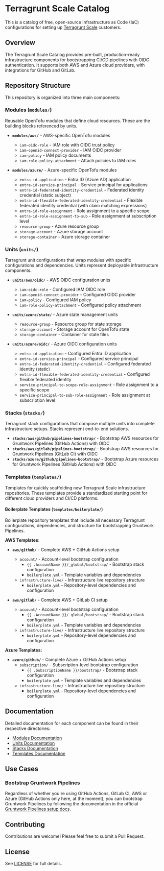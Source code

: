# Terragrunt Scale Catalog

This is a catalog of free, open-source Infrastructure as Code (IaC) configurations for setting up [Terragrunt Scale](https://terragrunt.gruntwork.io/terragrunt-scale/) customers.

## Overview

The Terragrunt Scale Catalog provides pre-built, production-ready infrastructure components for bootstrapping CI/CD pipelines with OIDC authentication. It supports both AWS and Azure cloud providers, with integrations for GitHub and GitLab.

## Repository Structure

This repository is organized into three main components:

### Modules (`modules/`)

Reusable OpenTofu modules that define cloud resources. These are the building blocks referenced by units.

- **`modules/aws/`** - AWS-specific OpenTofu modules
  - `iam-oidc-role` - IAM role with OIDC trust policy
  - `iam-openid-connect-provider` - IAM OIDC provider
  - `iam-policy` - IAM policy documents
  - `iam-role-policy-attachment` - Attach policies to IAM roles

- **`modules/azure/`** - Azure-specific OpenTofu modules
  - `entra-id-application` - Entra ID (Azure AD) application
  - `entra-id-service-principal` - Service principal for applications
  - `entra-id-federated-identity-credential` - Federated identity credential (static subject)
  - `entra-id-flexible-federated-identity-credential` - Flexible federated identity credential (with claim matching expressions)
  - `entra-id-role-assignment` - Role assignment to a specific scope
  - `entra-id-role-assignment-to-sub` - Role assignment at subscription level
  - `resource-group` - Azure resource group
  - `storage-account` - Azure storage account
  - `storage-container` - Azure storage container

### Units (`units/`)

Terragrunt unit configurations that wrap modules with specific configurations and dependencies. Units represent deployable infrastructure components.

- **`units/aws/oidc/`** - AWS OIDC configuration units
  - `iam-oidc-role` - Configured IAM OIDC role
  - `iam-openid-connect-provider` - Configured OIDC provider
  - `iam-policy` - Configured IAM policy
  - `iam-role-policy-attachment` - Configured policy attachment

- **`units/azure/state/`** - Azure state management units
  - `resource-group` - Resource group for state storage
  - `storage-account` - Storage account for OpenTofu state
  - `storage-container` - Container for state files

- **`units/azure/oidc/`** - Azure OIDC configuration units
  - `entra-id-application` - Configured Entra ID application
  - `entra-id-service-principal` - Configured service principal
  - `entra-id-federated-identity-credential` - Configured federated identity (static)
  - `entra-id-flexible-federated-identity-credential` - Configured flexible federated identity
  - `service-principal-to-scope-role-assignment` - Role assignment to a specific scope
  - `service-principal-to-sub-role-assignment` - Role assignment at subscription level

### Stacks (`stacks/`)

Terragrunt stack configurations that compose multiple units into complete infrastructure setups. Stacks represent end-to-end solutions.

- **`stacks/aws/github/pipelines-bootstrap/`** - Bootstrap AWS resources for Gruntwork Pipelines (GitHub Actions) with OIDC
- **`stacks/aws/gitlab/pipelines-bootstrap/`** - Bootstrap AWS resources for Gruntwork Pipelines (GitLab CI) with OIDC
- **`stacks/azure/github/pipelines-bootstrap/`** - Bootstrap Azure resources for Gruntwork Pipelines (GitHub Actions) with OIDC

### Templates (`templates/`)

Templates for quickly scaffolding new Terragrunt Scale infrastructure repositories. These templates provide a standardized starting point for different cloud providers and CI/CD platforms.

#### Boilerplate Templates (`templates/boilerplate/`)

Boilerplate repository templates that include all necessary Terragrunt configurations, dependencies, and structure for bootstrapping Gruntwork Pipelines.

**AWS Templates:**

- **`aws/github/`** - Complete AWS + GitHub Actions setup
  - `account/` - Account-level bootstrap configuration
    - `{{ .AccountName }}/_global/bootstrap/` - Bootstrap stack configuration
    - `boilerplate.yml` - Template variables and dependencies
  - `infrastructure-live/` - Infrastructure live repository structure
    - `boilerplate.yml` - Repository-level dependencies and configuration

- **`aws/gitlab/`** - Complete AWS + GitLab CI setup
  - `account/` - Account-level bootstrap configuration
    - `{{ .AccountName }}/_global/bootstrap/` - Bootstrap stack configuration
    - `boilerplate.yml` - Template variables and dependencies
  - `infrastructure-live/` - Infrastructure live repository structure
    - `boilerplate.yml` - Repository-level dependencies and configuration

**Azure Templates:**

- **`azure/github/`** - Complete Azure + GitHub Actions setup
  - `subscription/` - Subscription-level bootstrap configuration
    - `{{ .SubscriptionName }}/bootstrap/` - Bootstrap stack configuration
    - `boilerplate.yml` - Template variables and dependencies
  - `infrastructure-live/` - Infrastructure live repository structure
    - `boilerplate.yml` - Repository-level dependencies and configuration

## Documentation

Detailed documentation for each component can be found in their respective directories:

- [Modules Documentation](modules/)
- [Units Documentation](units/)
- [Stacks Documentation](stacks/)
- [Templates Documentation](templates/)

## Use Cases

### Bootstrap Gruntwork Pipelines

Regardless of whether you're using GitHub Actions, GitLab CI, AWS or Azure (GitHub Actions only here, at the moment), you can bootstrap Gruntwork Pipelines by following the documentation in the official [Gruntwork Pipelines setup docs](https://docs.gruntwork.io/2.0/docs/pipelines/installation/addingnewrepo).

## Contributing

Contributions are welcome! Please feel free to submit a Pull Request.

## License

See [LICENSE](LICENSE) for full details.
